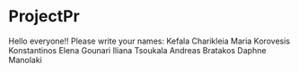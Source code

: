 # ProjectPr

Hello everyone!!
Please write your names:
Kefala Charikleia Maria
Korovesis Konstantinos
Elena Gounari
Iliana Tsoukala
Andreas Bratakos
Daphne Manolaki
